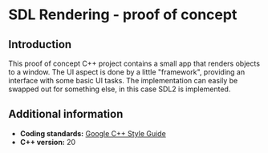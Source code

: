 # SDL Rendering - proof of concept

## Introduction
This proof of concept C++ project contains a small app that renders 
objects to a window.
The UI aspect is done by a little "framework", providing an interface with some basic UI tasks. 
The implementation can easily be swapped out for something else, in this case SDL2 is implemented.

## Additional information
- **Coding standards:** [Google C++ Style Guide](https://google.github.io/styleguide/cppguide.html)
- **C++ version:** 20
